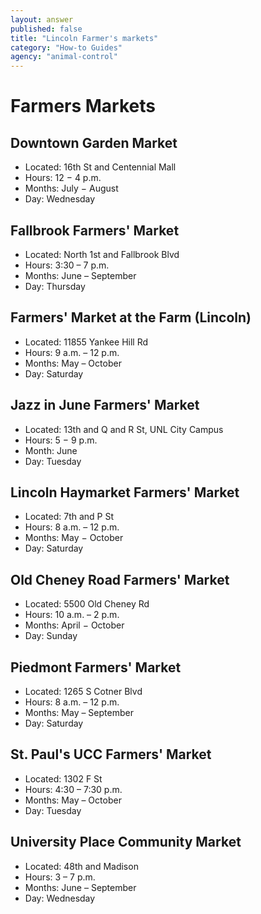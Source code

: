 ```yaml
---
layout: answer
published: false
title: "Lincoln Farmer's markets"
category: "How-to Guides"
agency: "animal-control"
---
```



# Farmers Markets

## Downtown Garden Market 	
- Located: 16th St and Centennial Mall 
- Hours: 12 − 4 p.m.
- Months: July − August
- Day: Wednesday

## Fallbrook Farmers' Market

- Located: North 1st and Fallbrook Blvd 
- Hours: 3:30 – 7 p.m.
- Months: June – September
- Day: Thursday
 
## Farmers' Market at the Farm (Lincoln) 

- Located: 11855 Yankee Hill Rd
- Hours: 9 a.m. – 12 p.m.
- Months: May – October
- Day: Saturday

## Jazz in June Farmers' Market

- Located: 13th and Q and R St, UNL City Campus
- Hours: 5 − 9 p.m. 
- Month: June
- Day: Tuesday

## Lincoln Haymarket Farmers' Market
 
- Located: 7th and P St
- Hours: 8 a.m. – 12 p.m.
- Months: May − October
- Day: Saturday
 
## Old Cheney Road Farmers' Market

- Located: 5500 Old Cheney Rd
- Hours: 10 a.m. – 2 p.m.
- Months:  April − October
- Day: Sunday
 
## Piedmont Farmers' Market

- Located: 1265 S Cotner Blvd
- Hours: 8 a.m. – 12 p.m.
- Months:  May – September
- Day: Saturday

## St. Paul's UCC Farmers' Market

- Located: 1302 F St
- Hours: 4:30 – 7:30 p.m. 
- Months:  May – October
- Day: Tuesday

## University Place Community Market

- Located: 48th and Madison
- Hours: 3 – 7 p.m.
- Months:  June – September
- Day: Wednesday
